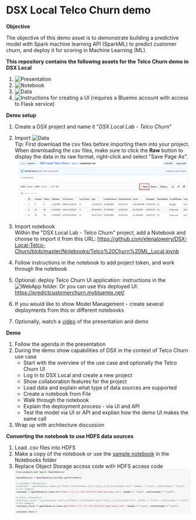 # DSX Local Telco Churn demo

**Objective**

The objective of this demo asset is to demonstrate building a predictive model with Spark machine learning API (SparkML) to predict customer churn, and deploy it for scoring in Machine Learning (ML).

**This repository contains the following assets for the Telco Churn demo in DSX Local**
1. ![Presentation](Presentation)
2. ![Notebook](Notebooks)
3. ![Data](data)
4. ![Instructions for creating a UI](WebApp) (requires a Bluemix account with access to Flask service)

**Demo setup**
1. Create a DSX project and name it "*DSX Local Lab - Telco Churn*"
2. Import ![Data](data) <br/>
Tip: First download the csv files before importing them into your project.  When downloading the csv files, make sure to click the **Raw** button to display the data in its raw format, right-click and select "Save Page As".
![Download CSV files](static/img/download_csv.png?raw=true)

3. Import notebook <br/>
Within the "DSX Local Lab - Telco Churn" project, add a Notebook and choose to import it from this URL: https://github.com/elenalowery/DSX-Local-Telco-Churn/blob/master/Notebooks/Telco%20Churn%20ML_Local.ipynb

4. Follow instructions in the notebook to add project token, and work through the notebook
5. Optional: deploy Telco Churn UI application: instructions in the ![WebApp](WebApp) folder. Or you can use this deployed UI: https://predictcustomerchurn.mybluemix.net/
6. If you would like to show Model Management - create several deployments from this or different notebooks
7. Optionally, watch a [video](https://ibm.box.com/s/9u40d8ug8paajh35ars0vtvhj48964wb) of the presentation and demo

**Demo**
1. Follow the agenda in the presentation 
2. During the demo show capabilities of DSX in the context of Telco Churn use case
   * Start with the overview of the use case and optionally the Telco Churn UI
   * Log in to DSX Local and create a new project
   * Show collaboration features for the project
   * Load data and explain what type of data sources are supported
   * Create a notebook from File
   * Walk through the notebook
   * Explain the deployment process - via UI and API
   * Test the model via UI or API and explian how the demo UI makes the same call
3. Wrap up with architecture discussion 

**Converting the notebook to use HDFS data sources**
1. Load .csv files into HDFS
2. Make a copy of the notebook or use the [sample notebook](https://github.com/elenalowery/DSX-Local-Telco-Churn/blob/master/Notebooks/TelcoChurn_HDP.ipynb) in the Notebooks folder
3. Replace Object Storage access code with HDFS access code <br>
![LoadData_HDFS](static/img/LoadData_HDFS1.JPG?raw=true) <br>


